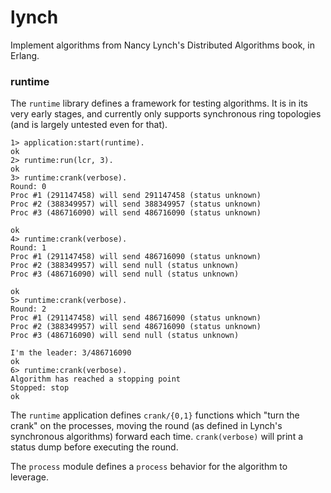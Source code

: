 lynch
=====

Implement algorithms from Nancy Lynch's Distributed Algorithms book,
in Erlang.

### runtime

The `runtime` library defines a framework for testing algorithms. It
is in its very early stages, and currently only supports synchronous
ring topologies (and is largely untested even for that).


    1> application:start(runtime).
    ok
    2> runtime:run(lcr, 3).
    ok
    3> runtime:crank(verbose).
    Round: 0
    Proc #1 (291147458) will send 291147458 (status unknown)
    Proc #2 (388349957) will send 388349957 (status unknown)
    Proc #3 (486716090) will send 486716090 (status unknown)

    ok
    4> runtime:crank(verbose).
    Round: 1
    Proc #1 (291147458) will send 486716090 (status unknown)
    Proc #2 (388349957) will send null (status unknown)
    Proc #3 (486716090) will send null (status unknown)

    ok
    5> runtime:crank(verbose).
    Round: 2
    Proc #1 (291147458) will send 486716090 (status unknown)
    Proc #2 (388349957) will send 486716090 (status unknown)
    Proc #3 (486716090) will send null (status unknown)

    I'm the leader: 3/486716090
    ok
    6> runtime:crank(verbose).
    Algorithm has reached a stopping point
    Stopped: stop
    ok

The `runtime` application defines `crank/{0,1}` functions which "turn
the crank" on the processes, moving the round (as defined in Lynch's
synchronous algorithms) forward each time. `crank(verbose)` will print
a status dump before executing the round.

The `process` module defines a `process` behavior for the algorithm to
leverage.

